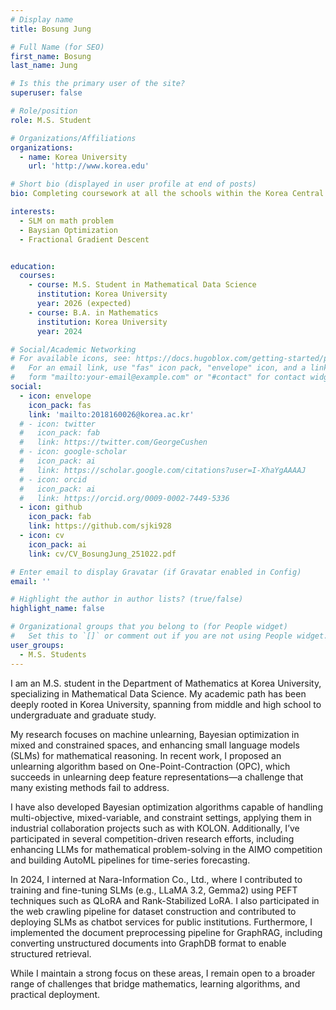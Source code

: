 ```yaml
---
# Display name
title: Bosung Jung

# Full Name (for SEO)
first_name: Bosung
last_name: Jung

# Is this the primary user of the site?
superuser: false

# Role/position
role: M.S. Student

# Organizations/Affiliations
organizations:
  - name: Korea University
    url: 'http://www.korea.edu'

# Short bio (displayed in user profile at end of posts)
bio: Completing coursework at all the schools within the Korea Central Education Institute.

interests:
  - SLM on math problem
  - Baysian Optimization
  - Fractional Gradient Descent


education:
  courses:
    - course: M.S. Student in Mathematical Data Science
      institution: Korea University
      year: 2026 (expected)
    - course: B.A. in Mathematics
      institution: Korea University
      year: 2024

# Social/Academic Networking
# For available icons, see: https://docs.hugoblox.com/getting-started/page-builder/#icons
#   For an email link, use "fas" icon pack, "envelope" icon, and a link in the
#   form "mailto:your-email@example.com" or "#contact" for contact widget.
social:
  - icon: envelope
    icon_pack: fas
    link: 'mailto:2018160026@korea.ac.kr'
  # - icon: twitter
  #   icon_pack: fab
  #   link: https://twitter.com/GeorgeCushen
  # - icon: google-scholar
  #   icon_pack: ai
  #   link: https://scholar.google.com/citations?user=I-XhaYgAAAAJ
  # - icon: orcid
  #   icon_pack: ai
  #   link: https://orcid.org/0009-0002-7449-5336
  - icon: github
    icon_pack: fab
    link: https://github.com/sjki928
  - icon: cv
    icon_pack: ai
    link: cv/CV_BosungJung_251022.pdf

# Enter email to display Gravatar (if Gravatar enabled in Config)
email: ''

# Highlight the author in author lists? (true/false)
highlight_name: false

# Organizational groups that you belong to (for People widget)
#   Set this to `[]` or comment out if you are not using People widget.
user_groups:
  - M.S. Students
---
```


I am an M.S. student in the Department of Mathematics at Korea University, specializing in Mathematical Data Science. My academic path has been deeply rooted in Korea University, spanning from middle and high school to undergraduate and graduate study.

My research focuses on machine unlearning, Bayesian optimization in mixed and constrained spaces, and enhancing small language models (SLMs) for mathematical reasoning. In recent work, I proposed an unlearning algorithm based on One-Point-Contraction (OPC), which succeeds in unlearning deep feature representations—a challenge that many existing methods fail to address.

I have also developed Bayesian optimization algorithms capable of handling multi-objective, mixed-variable, and constraint settings, applying them in industrial collaboration projects such as with KOLON. Additionally, I’ve participated in several competition-driven research efforts, including enhancing LLMs for mathematical problem-solving in the AIMO competition and building AutoML pipelines for time-series forecasting.

In 2024, I interned at Nara-Information Co., Ltd., where I contributed to training and fine-tuning SLMs (e.g., LLaMA 3.2, Gemma2) using PEFT techniques such as QLoRA and Rank-Stabilized LoRA. I also participated in the web crawling pipeline for dataset construction and contributed to deploying SLMs as chatbot services for public institutions. Furthermore, I implemented the document preprocessing pipeline for GraphRAG, including converting unstructured documents into GraphDB format to enable structured retrieval.

While I maintain a strong focus on these areas, I remain open to a broader range of challenges that bridge mathematics, learning algorithms, and practical deployment.
